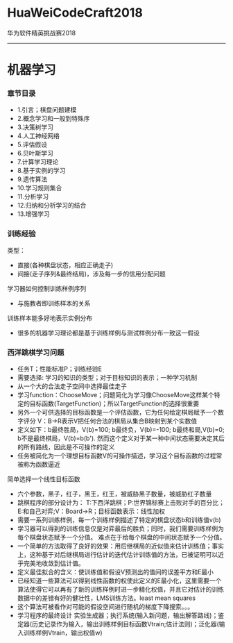 # HuaWeiCodeCraft2018
华为软件精英挑战赛2018

***

# 机器学习

### 章节目录

* 1.引言；棋盘问题建模
* 2.概念学习和一般到特殊序
* 3.决策树学习
* 4.人工神经网络
* 5.评估假设
* 6.贝叶斯学习
* 7.计算学习理论
* 8.基于实例的学习
* 9.遗传算法
* 10.学习规则集合
* 11.分析学习
* 12.归纳和分析学习的结合
* 13.增强学习

### 训练经验

类型：
* 直接(各种棋盘状态，相应正确走子)
* 间接(走子序列&最终结局)，涉及每一步的信用分配问题

学习器如何控制训练样例序列
* 与施教者即训练样本的关系

训练样本能多好地表示实例分布
* 很多的机器学习理论都是基于训练样例与测试样例分布一致这一假设

### 西洋跳棋学习问题

* 任务T；性能标准P；训练经验E
* 需要选择: 学习的知识的类型；对于目标知识的表示；一种学习机制
* 从一个大的合法走子空间中选择最佳走子
* 学习function：ChooseMove；问题简化为学习像ChooseMove这样某个特定的目标函数(TargetFunction)；所以TargetFunction的选择很重要
* 另外一个可供选择的目标函数是一个评估函数，它为任何给定棋局赋予一个数字评分
V：B->R表示V把任何合法的棋局从集合B映射到某个实数值
* 定义如下：b最终胜局，V(b)=100;
b最终负，V(b)=-100;
b最终和局,V(b)=0;
b不是最终棋局，V(b)=b(b').
然而这个定义对于某一种中间状态需要决定其后的所有路线，因此是不可操作的定义
* 任务被简化为一个理想目标函数V的可操作描述，学习这个目标函数的过程常被称为函数逼近

简单选择一个线性目标函数
* 六个参数，黑子，红子，黑王，红王，被威胁黑子数量，被威胁红子数量
* 跳棋程序的部分设计为：
T:下西洋跳棋；P:世界锦标赛上击败对手的百分比；
E:和自己对弈;V：Board->R；目标函数表示：线性加权
* 需要一系列训练样例，每一个训练样例描述了特定的棋盘状态b和训练值v(b)
* 学习器可以得到的训练信息仅是对弈最后的胜负；同时，我们需要训练样例为每个棋盘状态赋予一个分值。
难点在于给每个棋盘的中间状态赋予一个分值。
* 一个简单的方法取得了良好的效果：用后继棋局的近似值来估计训练值；事实上，这种基于对后继棋局进行估计的迭代估计训练值的方法，已被证明可以近乎完美地收敛到估计值。
* 定义最佳拟合的含义：使训练值和假设V预测出的值间的误差平方和E最小
* 已经知道一些算法可以得到线性函数的权使此定义的E最小化，这里需要一个算法使得它可以再有了新的训练样例时进一步精化权值，并且它对估计的训练数据中的差错有好的健壮性，LMS训练方法。least mean squares
* 这个算法可被看作对可能的假设空间进行随机的梯度下降搜索。。。
* 学习程序的最终设计
实验生成器；执行系统(输入新问题，输出解答路线)；鉴定器(历史记录作为输入，输出训练样例目标函数Vtrain;估计法则)；泛化器(输入训练样例Vtrain，输出权值w)